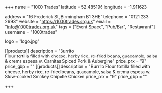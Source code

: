 +++
name = "1000 Trades"
latitude = 52.485196
longitude = -1.911623

address = "16 Frederick St, Birmingham B1 3HE"
telephone = "0121 233 2693"
website = "https://1000trades.org.uk"
email = "info@1000trades.org.uk"
tags = ["Event Space", "Pub/Bar", "Restaurant"]
username = "1000trades"

logo = "logo.jpg"

[[products]] 
description = "Burrito <br/> Flour tortilla filled with cheese, herby rice, re-fried beans, guacamole, salsa & crema espesa w. Carnitas Spiced Pork & Aubergine"
price_prx = "9"
price_gbp = ""
[[products]]
description = "Burrito  Flour tortilla filled with cheese, herby rice, re-fried beans, guacamole, salsa & crema espesa w. Slow-cooked Smokey Chipotle Chicken 
price_prx = "9"
price_gbp = ""

+++
